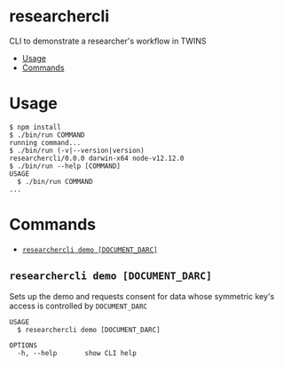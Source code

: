 researchercli
=============

CLI to demonstrate a researcher&#39;s workflow in TWINS

<!-- toc -->
* [Usage](#usage)
* [Commands](#commands)
<!-- tocstop -->
# Usage
<!-- usage -->
```sh-session
$ npm install
$ ./bin/run COMMAND
running command...
$ ./bin/run (-v|--version|version)
researchercli/0.0.0 darwin-x64 node-v12.12.0
$ ./bin/run --help [COMMAND]
USAGE
  $ ./bin/run COMMAND
...
```
<!-- usagestop -->
# Commands
<!-- commands -->
* [`researchercli demo [DOCUMENT_DARC]`](#researchercli-invite)

## `researchercli demo [DOCUMENT_DARC]`

Sets up the demo and requests consent for data whose symmetric key's access is
controlled by `DOCUMENT_DARC`

```
USAGE
  $ researchercli demo [DOCUMENT_DARC]

OPTIONS
  -h, --help       show CLI help
```

<!-- commandsstop -->

